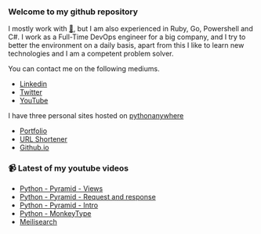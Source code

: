 ### Welcome to my github repository

I mostly work with [:snake:](https://www.python.org/), but I am also experienced in Ruby, Go, Powershell and C#. I work as a Full-Time DevOps engineer for a big company, and I try to better the environment on a daily basis, apart from this I like to learn new technologies and I am a competent problem solver.

You can contact me on the following mediums.
- [Linkedin](https://www.linkedin.com/in/r3ap3rpy)
- [Twitter](https://twitter.com/r3ap3rpy)
- [YouTube](https://www.youtube.com/channel/UC1qkMXH8d2I9DDAtBSeEHqg)

I have three personal sites hosted on [pythonanywhere](https://www.pythonanywhere.com/)
- [Portfolio](http://r3ap3rpy.pythonanywhere.com/)
- [URL Shortener](http://shortenpy.pythonanywhere.com/)
- [Github.io](https://r3ap3rpy.github.io/)

### :video_camera: Latest of my youtube videos
<!-- YOUTUBE:START -->
- [Python - Pyramid - Views](https://www.youtube.com/watch?v=sZRZk5596Cg)
- [Python - Pyramid - Request and response](https://www.youtube.com/watch?v=kXHm5HARJZE)
- [Python - Pyramid - Intro](https://www.youtube.com/watch?v=qgkn4dUMf-I)
- [Python - MonkeyType](https://www.youtube.com/watch?v=9SFn6YnhSDU)
- [Meilisearch](https://www.youtube.com/watch?v=SCm4c-6hAoU)
<!-- YOUTUBE:END -->

